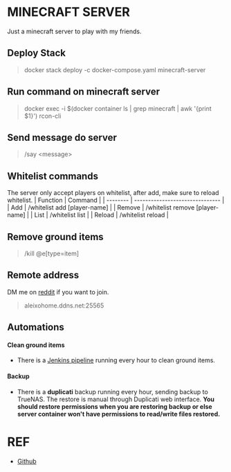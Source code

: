 # MINECRAFT SERVER
Just a minecraft server to play with my friends.

## Deploy Stack
> docker stack deploy -c docker-compose.yaml minecraft-server

## Run command on minecraft server
> docker exec -i $(docker container ls | grep minecraft | awk '{print $1}') rcon-cli

## Send message do server
> \/say \<message>

## Whitelist commands
The server only accept players on whitelist, after add, make sure to reload whitelist.
| Function |             Command             |
| -------- | ------------------------------- |
| Add      | /whitelist add [player-name]    |
| Remove   | /whitelist remove [player-name] |
| List     | /whitelist list                 |
| Reload   | /whitelist reload               |

## Remove ground items
> /kill @e[type=item]

## Remote address
DM me on [reddit](https://www.reddit.com/user/AleixoLucas/) if you want to join.
> aleixohome.ddns.net:25565

## Automations
#### Clean ground items
- There is a [Jenkins pipeline](Jenkinsfile.ground-items) running every hour to clean ground items.

#### Backup
- There is a **duplicati** backup running every hour, sending backup to TrueNAS. The restore is manual through Duplicati web interface. **You should restore permissions when you are restoring backup or else server container won't have permissions to read/write files restored.**

# REF
- [Github](https://github.com/itzg/docker-minecraft-server)